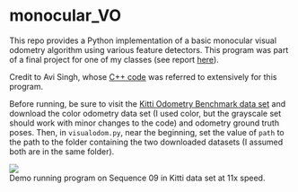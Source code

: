 # monocular_VO
This repo provides a Python implementation of a basic monocular visual odometry algorithm using various feature detectors. This program was part of a final project for one of my classes (see report [here](EECE6356-SemesterReport-ArjunKeerthi.pdf)).

Credit to Avi Singh, whose [C++ code](https://github.com/avisingh599/mono-vo.git) was referred to extensively for this program.



Before running, be sure to visit the [Kitti Odometry Benchmark data set](http://www.cvlibs.net/datasets/kitti/eval_odometry.php) and download the color odometry data set (I used color, but the grayscale set should work with minor changes to the code) and odometry ground truth poses. Then, in `visualodom.py`, near the beginning, set the value of `path` to the path to the folder containing the two downloaded datasets (I assumed both are in the same folder).

![](sequence9gfft.gif)<br />
Demo running program on Sequence 09 in Kitti data set at 11x speed.
